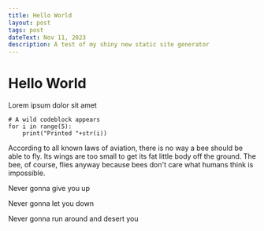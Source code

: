 ```yaml
---
title: Hello World
layout: post
tags: post
dateText: Nov 11, 2023
description: A test of my shiny new static site generator
---
```

# Hello World
Lorem ipsum dolor sit amet

```
# A wild codeblock appears
for i in range(5):
    print("Printed "+str(i))
```
According to all known laws of aviation, there is no way a bee should be able to fly. Its wings
are too small to get its fat little body off the ground. The bee, of course, flies anyway because
bees don't care what humans think is impossible.

Never gonna give you up

Never gonna let you down

Never gonna run around and desert you